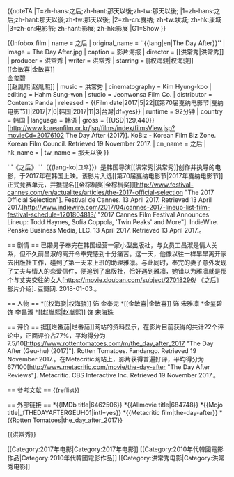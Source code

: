 {{noteTA
|T=zh-hans:之后;zh-hant:那天以後;zh-tw:那天以後;
|1=zh-hans:之后;zh-hant:那天以後;zh-tw:那天以後;
|2=zh-cn:戛纳; zh-tw:坎城; zh-hk:康城
|3=zh-cn:电影节; zh-hant:影展; zh-hk:影展
|G1=Show
}}

{{Infobox film
| name           = 之后
| original_name  = ''{{lang|en|The Day After}}''
| image          = The Day After.jpg
| caption        = 影片海报
| director       = [[洪常秀|洪常秀]]
| producer       = 洪常秀
| writer         = 洪常秀
| starring       = [[权海骁|权海骁]]<br />[[金敏喜|金敏喜]]<br />金玺碧<br />[[赵胤熙|赵胤熙]]
| music          = 洪常秀
| cinematography = Kim Hyung-koo
| editing        = Hahm Sung-won
| studio         = Jeonwonsa Film Co.
| distributor    = Contents Panda
| released       = {{Film date|2017|5|22|[[第70届戛纳电影节|戛纳电影节]]|2017|7|6|韩国|2017|11|3|台灣|df=yes}}
| runtime        = 92分钟
| country        = 韩国
| language       = 韩语
| gross          = {{USD|129,440}}<ref>[http://www.koreanfilm.or.kr/jsp/films/index/filmsView.jsp?movieCd=20176102 The Day After (2017)]. KoBiz - Korean Film Biz Zone. Korean Film Council. Retrieved 19 November 2017.</ref>
| cn_name            = 之后
| hk_name            = 
| tw_name            = 那天以後
}}

'''《之后》'''（{{lang-ko|그후}}）是韩国导演[[洪常秀|洪常秀]]创作并执导的电影，于2017年在韩国上映。该影片入选[[第70届戛纳电影节|2017年戛纳电影节]]正式竞赛单元，并獲提名[[金棕榈奖|金棕榈奖]]<ref>[http://www.festival-cannes.com/en/actualites/articles/the-2017-official-selection "The 2017 Official Selection"]. Festival de Cannes. 13 April 2017. Retrieved 13 April 2017.</ref><ref>[http://www.indiewire.com/2017/04/cannes-2017-lineup-list-film-festival-schedule-1201804813/ "2017 Cannes Film Festival Announces Lineup: Todd Haynes, Sofia Coppola, 'Twin Peaks' and More"]. IndieWire. Penske Business Media, LLC. 13 April 2017. Retrieved 13 April 2017.</ref>。

== 剧情 ==
已婚男子奉完在韩国经营一家小型出版社，与女员工昌淑是情人关系，但不久前昌淑的离开令奉完感到十分痛苦。这一天，他像以往一样早早离开家去出版社工作，碰到了第一天来上班的助理雅凛。与此同时，奉完的妻子意外发现了丈夫与情人的恋爱信件，便追到了出版社，恰好遇到雅凛，她错以为雅凛就是那个与丈夫交往的女人<ref>[https://movie.douban.com/subject/27018296/ 《之后》影片介绍]. 豆瓣网. 2018-01-03.</ref>。

== 人物 ==
*[[权海骁|权海骁]] 饰 金奉完
*[[金敏喜|金敏喜]] 饰 宋雅凛
*金玺碧 饰 李昌淑
*[[赵胤熙|赵胤熙]] 饰 宋海珠

== 评价 ==
据[[烂番茄|烂番茄]]网站的资料显示，在影片目前获得的共计22个评论中，正面评价占77%，平均得分为7.5/10<ref>[https://www.rottentomatoes.com/m/the_day_after_2017 "The Day After (Geu-hu) (2017)"]. Rotten Tomatoes. Fandango. Retrieved 19 November 2017.</ref>。在Metacritic网站上，影片获得普遍好评，平均得分为67/100<ref>[http://www.metacritic.com/movie/the-day-after "The Day After Reviews"]. Metacritic. CBS Interactive Inc. Retrieved 19 November 2017.</ref>。

== 参考文献 ==
{{reflist}}

== 外部链接 ==
*{{IMDb title|6462506}}
*{{Allmovie title|684748}}
*{{Mojo title|_fTHEDAYAFTERGEUH01|intl=yes}}
*{{Metacritic film|the-day-after}}
*{{Rotten Tomatoes|the_day_after_2017}}

{{洪常秀}}

[[Category:2017年电影|Category:2017年电影]]
[[Category:2010年代韓國電影作品|Category:2010年代韓國電影作品]]
[[Category:洪常秀电影|Category:洪常秀电影]]